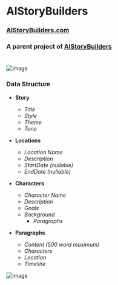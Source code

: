# AIStoryBuilders
### [AIStoryBuilders.com](https://AIStoryBuilders.com)
### A parent project of [AIStoryBuilders](https://github.com/ADefWebserver/AIStoryBuilders)
#
![image](https://github.com/ADefWebserver/AIStoryBuilders/assets/1857799/d3b68f41-5123-47bf-b5d2-b481cae20811)

### Data Structure

- **Story**
  - *Title*
  - *Style*
  - *Theme*
  - *Tone*
  
- **Locations**
  - *Location Name*
  - *Description*
  - *StartDate (nullable)*
  - *EndDate (nullable)*
  
- **Characters**
  - *Character Name*
  - *Description*
  - *Goals*
  - *Background*
    - *Paragraphs*
      
- **Paragraphs**   
  - *Content (500 word maximum)*
  - *Characters*
  - *Location*
  - *Timeline*


![image](https://github.com/ADefWebserver/AIStoryBuilders/assets/1857799/284cbbe7-4cfb-47ca-90b5-f0ee06b1cf4e)

